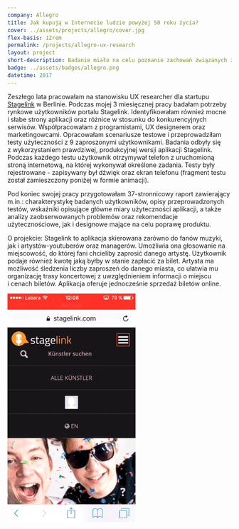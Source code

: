 ```yaml
---
company: Allegro
title: Jak kupują w Internecie ludzie powyżej 50 roku życia?
cover: ../assets/projects/allegro/cover.jpg
flex-basis: 12rem
permalink: /projects/allegro-ux-research
layout: project
short-description: Badanie miało na celu poznanie zachowań związanych z&nbsp;kupowaniem online przez osoby w&nbsp;wieku 50 i&nbsp;więcej lat
badge: ../assets/badges/allegro.png
datetime: 2017
---
```


Zeszłego lata pracowałam na stanowisku UX researcher dla startupu <a href="https://stagelink.com">Stagelink</a> w Berlinie. Podczas mojej 3&nbsp;miesięcznej pracy badałam potrzeby rynkowe użytkowników portalu Stagelink. Identyfikowałam również mocne i&nbsp;słabe strony aplikacji oraz różnice w&nbsp;stosunku do konkurencyjnych serwisów. Współpracowałam z programistami, UX designerem oraz marketingowcami. Opracowałam scenariusze testowe i&nbsp;przeprowadziłam testy użyteczności z&nbsp;9&nbsp;zaproszonymi użytkownikami. Badania odbyły się z&nbsp;wykorzystaniem prawdziwej, produkcyjnej wersji aplikacji Stagelink. Podczas każdego testu użytkownik otrzymywał telefon z&nbsp;uruchomioną stroną internetową, na której wykonywał określone zadania. Testy były rejestrowane - zapisywany był dźwięk oraz ekran telefonu (fragment testu został zamieszczony poniżej w&nbsp;formie animacji).

Pod koniec swojej pracy przygotowałam 37-stronnicowy raport zawierający m.in.: charakterystykę badanych użytkowników, opisy przeprowadzonych testów, wskaźniki opisujące główne miary użyteczności aplikacji, a także analizy zaobserwowanych problemów oraz rekomendacje użytecznościowe, jak i&nbsp;designowe mające na celu poprawę produktu.

O projekcie: Stagelink to aplikacja skierowana zarówno do fanów muzyki, jak i&nbsp;artystów-youtuberów oraz managerów.
Umożliwia ona głosowanie na miejscowość, do której fani chcieliby zaprosić danego artystę. Użytkownik podaje również kwotę jaką byłby w&nbsp;stanie zapłacić za bilet. Artysta ma możliwość śledzenia liczby zaproszeń do danego miasta, co ułatwia mu organizację trasy koncertowej z&nbsp;uwzględnieniem informacji o&nbsp;miejscu i&nbsp;cenach biletów. Aplikacja oferuje jednocześnie sprzedaż biletów online.

<div class="iphone-mockup">
	<img src="../assets/projects/stagelink/ux-research/resized-min.gif" />
</div>
